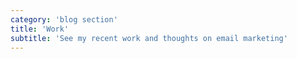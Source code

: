 ```yaml
---
category: 'blog section'
title: 'Work'
subtitle: 'See my recent work and thoughts on email marketing'
---
```

